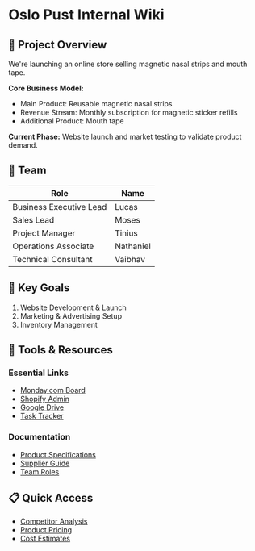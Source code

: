 # Oslo Pust Internal Wiki

## 🚀 Project Overview
We're launching an online store selling magnetic nasal strips and mouth tape. 

**Core Business Model:**
- Main Product: Reusable magnetic nasal strips
- Revenue Stream: Monthly subscription for magnetic sticker refills
- Additional Product: Mouth tape

**Current Phase:**
Website launch and market testing to validate product demand.

## 👥 Team

| Role | Name |
|------|------|
| Business Executive Lead | Lucas |
| Sales Lead | Moses |
| Project Manager | Tinius |
| Operations Associate | Nathaniel |
| Technical Consultant | Vaibhav |

## 🎯 Key Goals
1. Website Development & Launch
2. Marketing & Advertising Setup
3. Inventory Management

## 🔧 Tools & Resources

### Essential Links
- [Monday.com Board](https://monday.com)
- [Shopify Admin](https://shopify.com/admin)
- [Google Drive](https://drive.google.com)
- [Task Tracker](https://app.slack.com/lists/T080S0JENQG/F081EFU5LMR)

### Documentation
- [Product Specifications](specifications/product-supplier-specs.md)
- [Supplier Guide](suppliers-guide.md)
- [Team Roles](roles.md)

## 📋 Quick Access
- [Competitor Analysis](competitors.md)
- [Product Pricing](specifications/product-supplier-specs.md#1-product-overview)
- [Cost Estimates](specifications/product-supplier-specs.md#4-action-items--pending-decisions)
